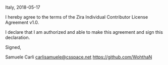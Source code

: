 Italy, 2018-05-17

I hereby agree to the terms of the Zira Individual Contributor License
Agreement v1.0.

I declare that I am authorized and able to make this agreement and sign this
declaration.

Signed,

Samuele Carli <carlisamuele@csspace.net> https://github.com/WohthaN
